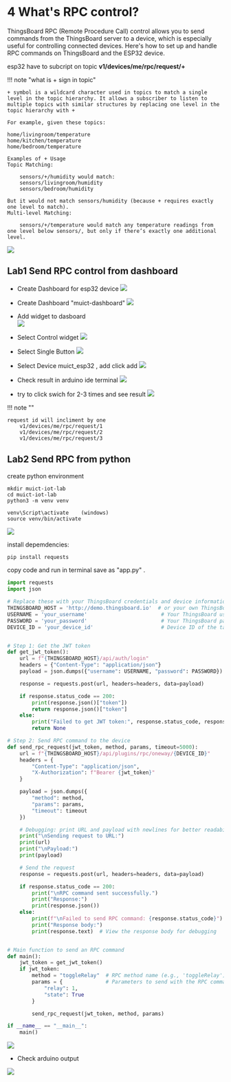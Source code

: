 # 4 What's RPC control?

ThingsBoard RPC (Remote Procedure Call) control allows you to send commands from the ThingsBoard server to a device, which is especially useful for controlling connected devices. Here's how to set up and handle RPC commands on ThingsBoard and the ESP32 device.

esp32 have to subcript on topic **v1/devices/me/rpc/request/+**

!!! note "what is + sign in topic"

    + symbol is a wildcard character used in topics to match a single level in the topic hierarchy. It allows a subscriber to listen to multiple topics with similar structures by replacing one level in the topic hierarchy with +

    For example, given these topics:

    home/livingroom/temperature
    home/kitchen/temperature
    home/bedroom/temperature

    Examples of + Usage
    Topic Matching:

        sensors/+/humidity would match:
        sensors/livingroom/humidity
        sensors/bedroom/humidity

    But it would not match sensors/humidity (because + requires exactly one level to match).
    Multi-level Matching:

        sensors/+/temperature would match any temperature readings from one level below sensors/, but only if there’s exactly one additional level.

![](../assets/images/rpc1.png)

## Lab1 Send RPC control from dashboard

- Create Dashboard for esp32 device
  ![](../assets/images/rpc2.png)

- Create Dashboard "muict-dashboard"
  ![](../assets/images/dashboard1.png)

- Add widget to dasboard  
  ![](../assets/images/dashboard2.png)

- Select Control widget
  ![](../assets/images/dashboard3.png)

- Select Single Button
  ![](../assets/images/dashboard4.png)

- Select Device muict_esp32 , add click add
  ![](../assets/images/dashboard5.png)

- Check result in arduino ide terminal
  ![](../assets/images/dashboard6.png)

- try to click swich for 2-3 times and see result
  ![](../assets/images/dashboard7.png)

!!! note ""

    request id will incliment by one
        v1/devices/me/rpc/request/1
        v1/devices/me/rpc/request/2
        v1/devices/me/rpc/request/3

## Lab2 Send RPC from python

create python environment

```
mkdir muict-iot-lab
cd muict-iot-lab
python3 -m venv venv

venv\Script\activate    (windows)
source venv/bin/activate
```

![](../assets/images/python1.png)

install depemdencies:

```bash
pip install requests
```

copy code and run in terminal save as "app.py" .

```python
import requests
import json

# Replace these with your ThingsBoard credentials and device information
THINGSBOARD_HOST = 'http://demo.thingsboard.io'  # or your own ThingsBoard server
USERNAME = 'your_username'                        # Your ThingsBoard username
PASSWORD = 'your_password'                        # Your ThingsBoard password
DEVICE_ID = 'your_device_id'                      # Device ID of the target device


# Step 1: Get the JWT token
def get_jwt_token():
    url = f"{THINGSBOARD_HOST}/api/auth/login"
    headers = {"Content-Type": "application/json"}
    payload = json.dumps({"username": USERNAME, "password": PASSWORD})

    response = requests.post(url, headers=headers, data=payload)

    if response.status_code == 200:
        print(response.json()["token"])
        return response.json()["token"]
    else:
        print("Failed to get JWT token:", response.status_code, response.text)
        return None

# Step 2: Send RPC command to the device
def send_rpc_request(jwt_token, method, params, timeout=5000):
    url = f"{THINGSBOARD_HOST}/api/plugins/rpc/oneway/{DEVICE_ID}"
    headers = {
        "Content-Type": "application/json",
        "X-Authorization": f"Bearer {jwt_token}"
    }

    payload = json.dumps({
        "method": method,
        "params": params,
        "timeout": timeout
    })

    # Debugging: print URL and payload with newlines for better readability
    print("\nSending request to URL:")
    print(url)
    print("\nPayload:")
    print(payload)

    # Send the request
    response = requests.post(url, headers=headers, data=payload)

    if response.status_code == 200:
        print("\nRPC command sent successfully.")
        print("Response:")
        print(response.json())
    else:
        print(f"\nFailed to send RPC command: {response.status_code}")
        print("Response body:")
        print(response.text)  # View the response body for debugging


# Main function to send an RPC command
def main():
    jwt_token = get_jwt_token()
    if jwt_token:
        method = "toggleRelay"  # RPC method name (e.g., 'toggleRelay')
        params = {              # Parameters to send with the RPC command
            "relay": 1,
            "state": True
        }

        send_rpc_request(jwt_token, method, params)

if __name__ == "__main__":
    main()
```

![](../assets/images/python2.png)

- Check arduino output

![](../assets/images/arduino3.png)
